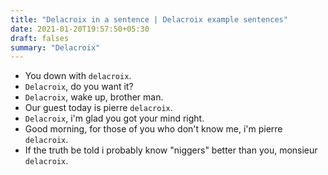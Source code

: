 ```yaml
---
title: "Delacroix in a sentence | Delacroix example sentences"
date: 2021-01-20T19:57:50+05:30
draft: falses
summary: "Delacroix"
---
```

- You down with `delacroix`.
- `Delacroix`, do you want it?
- `Delacroix`, wake up, brother man.
- Our guest today is pierre `delacroix`.
- `Delacroix`, i'm glad you got your mind right.
- Good morning, for those of you who don't know me, i'm pierre `delacroix`.
- If the truth be told i probably know "niggers" better than you, monsieur `delacroix`.
                 
